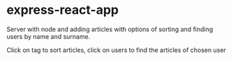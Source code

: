 # express-react-app
Server with node and adding articles with options of sorting and finding users by name and surname.

Click on tag to sort articles, click on users to find the articles of chosen user


